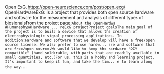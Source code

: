 Open ExG. https://open-neuroscience.com/post/open_exg/
OpenHardwareExG: is a project that provides both open source hardware and software for the measurement and analysis of different types of biosignalsFrom the project page:```About the OpenHardwa #Humanephys#Hardware ...
reExG projectProject goalsThe main goal of the project is to build a device that allows the creation of electrophysiologic signal processing applications. In addition:Hardware and software that we develop will have a free/open source license. We also prefer to use hardw...
are and software that are free/open source.We would like to keep the hardware "DIY compatible" (hand solderable, with parts that are readily available in small quantities, etc.)For us, this is a hobby and learning project. It's important to keep it fun, and take the tim...
e to learn along the way.```...
